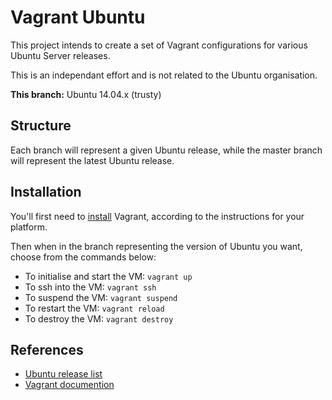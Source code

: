 Vagrant Ubuntu
==============

This project intends to create a set of Vagrant configurations for various Ubuntu Server releases.

This is an independant effort and is not related to the Ubuntu organisation.

**This branch:** Ubuntu 14.04.x (trusty)

## Structure

Each branch will represent a given Ubuntu release, while the master branch will represent the latest Ubuntu release.

## Installation

You'll first need to [install](https://www.vagrantup.com/docs/installation/) Vagrant, according to the
instructions for your platform.

Then when in the branch representing the version of Ubuntu
you want, choose from the commands below:

 - To initialise and start the VM: `vagrant up`
 - To ssh into the VM: `vagrant ssh`
 - To suspend the VM: `vagrant suspend`
 - To restart the VM: `vagrant reload`
 - To destroy the VM: `vagrant destroy`

## References

  - [Ubuntu release list](https://wiki.ubuntu.com/Releases)
  - [Vagrant documention](https://www.vagrantup.com/docs/)